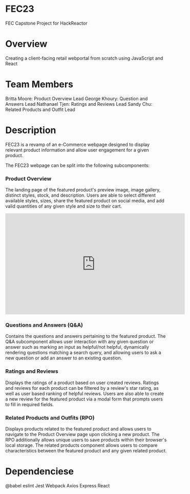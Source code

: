 # FEC23

FEC Capstone Project for HackReactor

# Overview
Creating a client-facing retail webportal from scratch using JavaScript and React

# Team Members
Britta Moore: Product Overview Lead
George Khoury: Question and Answers Lead
Nathanael Tjen: Ratings and Reviews Lead
Sandy Chu: Related Products and Outfit Lead

# Description
FEC23 is a revamp of an e-Commerce webpage designed to display relevant product information and allow user engagement for a given product.

The FEC23 webpage can be split into the following subcomponents:

### Product Overview
The landing page of the featured product's preview image, image gallery, distinct styles, stock, and description. Users are able to select different available styles, sizes, share the featured product on social media, and add valid quantities of any given style and size to their cart. 
<iframe width="560" height="315" src="https://youtu.be/1MgPwuNmAfY" frameborder="0" allow="autoplay; encrypted-media" allowfullscreen></iframe>


### Questions and Answers (Q&A)
Contains the questions and answers pertaining to the featured product. The Q&A subcomponent allows user interaction with any given question or answer such as marking an input as helpful/not helpful, dynamically rendering questions matching a search query, and allowing users to ask a new question or add an answer to an existing question.

### Ratings and Reviews
Displays the ratings of a product based on user created reviews. Ratings and reviews for each product can be filtered by a review's star rating, as well as user based ranking of helpful reviews. Users are also able to create a new review for the featured product via a modal form that prompts users to fill in required fields.

### Related Products and Outfits (RPO)
Displays products related to the featured product and allows users to navigate to the Product Overview page upon clicking a new product. The RPO additionally allows unique users to save products within their browser's local storage. The related products component allows users to compare characteristics between the featured product and any given related product.

# Dependenciese
@babel
eslint
Jest
Webpack
Axios
Express
React
